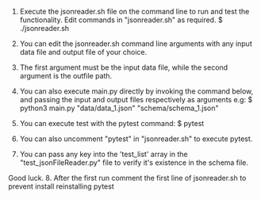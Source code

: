 1. Execute the jsonreader.sh file on the command line to run and test the functionality. Edit commands in "jsonreader.sh" as required.
    $ ./jsonreader.sh

2. You can edit the jsonreader.sh command line arguments with any input data file and output file of your choice.

3. The first argument must be the input data file, while the second argument is the outfile path.

4. You can also execute main.py directly by invoking the command below, and passing the input and output files respectively as arguments e.g:
   $ python3 main.py "data/data_1.json" "schema/schema_1.json"

5. You can execute test with the pytest command:
    $ pytest

6. You can also uncomment "pytest" in "jsonreader.sh" to execute pytest.

7. You can pass any key into the 'test_list' array in the "test_jsonFileReader.py" file to verify it's existence in the schema file.

Good luck.
8. After the first run comment the first line of jsonreader.sh to prevent install reinstalling pytest